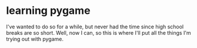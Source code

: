 # learning pygame
I've wanted to do so for a while, but never had the time since high school breaks are so short. Well, now I can, so this is where I'll put all the things I'm trying out with pygame.
